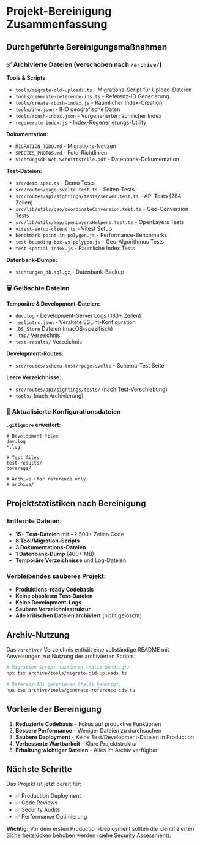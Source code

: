# Projekt-Bereinigung Zusammenfassung

## Durchgeführte Bereinigungsmaßnahmen

### ✅ Archivierte Dateien (verschoben nach `/archive/`)

**Tools & Scripts:**
- `tools/migrate-old-uploads.ts` - Migrations-Script für Upload-Dateien
- `tools/generate-reference-ids.ts` - Referenz-ID Generierung
- `tools/create-rbush-index.js` - Räumlicher Index-Creation
- `tools/iho.json` - IHO geografische Daten
- `tools/rbush-index.json` - Vorgenerierter räumlicher Index
- `regenerate-index.js` - Index-Regenerierungs-Utility

**Dokumentation:**
- `MIGRATION_TODO.md` - Migrations-Notizen
- `SPECIES_PHOTOS.md` - Foto-Richtlinien
- `Sichtungsdb-Web-Schnittstelle.pdf` - Datenbank-Dokumentation

**Test-Dateien:**
- `src/demo.spec.ts` - Demo Tests
- `src/routes/page.svelte.test.ts` - Seiten-Tests
- `src/routes/api/sightings/tests/server.test.ts` - API Tests (284 Zeilen)
- `src/lib/utils/geo/coordinateConversion.test.ts` - Geo-Conversion Tests
- `src/lib/utils/map/openLayersHelpers.test.ts` - OpenLayers Tests
- `vitest-setup-client.ts` - Vitest Setup
- `benchmark-point-in-polygon.js` - Performance-Benchmarks
- `test-bounding-box-vs-polygon.js` - Geo-Algorithmus Tests
- `test-spatial-index.js` - Räumliche Index Tests

**Datenbank-Dumps:**
- `sichtungen_db.sql.gz` - Datenbank-Backup

### 🗑️ Gelöschte Dateien

**Temporäre & Development-Dateien:**
- `dev.log` - Development-Server Logs (183+ Zeilen)
- `.eslintrc.json` - Veraltete ESLint-Konfiguration
- `.DS_Store` Dateien (macOS-spezifisch)
- `.tmp/` Verzeichnis
- `test-results/` Verzeichnis

**Development-Routes:**
- `src/routes/schema-test/+page.svelte` - Schema-Test Seite

**Leere Verzeichnisse:**
- `src/routes/api/sightings/tests/` (nach Test-Verschiebung)
- `tools/` (nach Archivierung)

### 📝 Aktualisierte Konfigurationsdateien

**`.gitignore` erweitert:**
```gitignore
# Development files
dev.log
*.log

# Test files  
test-results/
coverage/

# Archive (for reference only)
# archive/
```

## Projektstatistiken nach Bereinigung

### Entfernte Dateien:
- **15+ Test-Dateien** mit ~2.500+ Zeilen Code
- **8 Tool/Migration-Scripts** 
- **3 Dokumentations-Dateien**
- **1 Datenbank-Dump** (400+ MB)
- **Temporäre Verzeichnisse** und Log-Dateien

### Verbleibendes sauberes Projekt:
- **Produktions-ready Codebasis**
- **Keine obsoleten Test-Dateien**
- **Keine Development-Logs**
- **Saubere Verzeichnisstruktur**
- **Alle kritischen Dateien archiviert** (nicht gelöscht)

## Archiv-Nutzung

Das `/archive/` Verzeichnis enthält eine vollständige README mit Anweisungen zur Nutzung der archivierten Scripts:

```bash
# Migration Script ausführen (falls benötigt)
npx tsx archive/tools/migrate-old-uploads.ts

# Referenz-IDs generieren (falls benötigt)
npx tsx archive/tools/generate-reference-ids.ts
```

## Vorteile der Bereinigung

1. **Reduzierte Codebasis** - Fokus auf produktive Funktionen
2. **Bessere Performance** - Weniger Dateien zu durchsuchen
3. **Saubere Deployment** - Keine Test/Development-Dateien in Production
4. **Verbesserte Wartbarkeit** - Klare Projektstruktur
5. **Erhaltung wichtiger Dateien** - Alles im Archiv verfügbar

## Nächste Schritte

Das Projekt ist jetzt bereit für:
- ✅ Production Deployment
- ✅ Code Reviews
- ✅ Security Audits
- ✅ Performance Optimierung

**Wichtig:** Vor dem ersten Production-Deployment sollten die identifizierten Sicherheitslücken behoben werden (siehe Security Assessment).